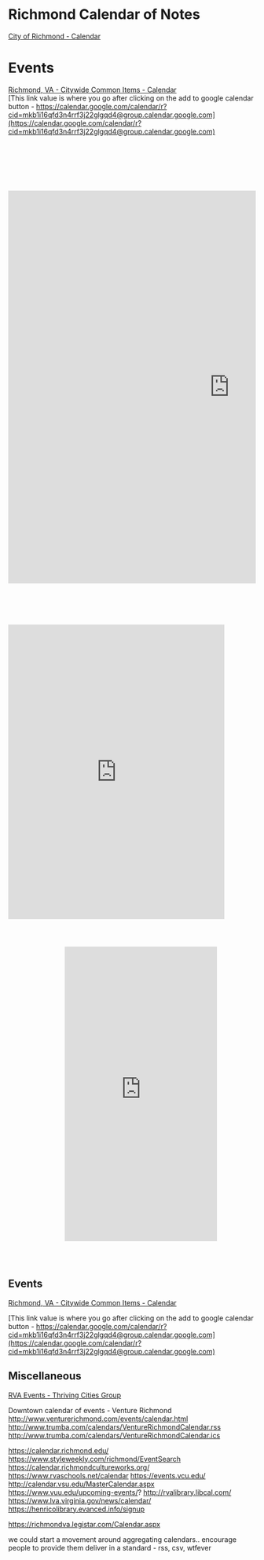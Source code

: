 # Richmond Calendar of Notes  

[City of Richmond - Calendar](https://richmondva.legistar.com/Calendar.aspx)   


# Events  
[Richmond, VA - Citywide Common Items - Calendar](http://www.richmondgov.com/common/calendar.aspx)  
[This link value is where you go after clicking on the add to google calendar button - https://calendar.google.com/calendar/r?cid=mkb1i16qfd3n4rrf3j22glgqd4@group.calendar.google.com](https://calendar.google.com/calendar/r?cid=mkb1i16qfd3n4rrf3j22glgqd4@group.calendar.google.com)  

<pre><code>
<div id="supportingText"><!-- NTR -->
  <div id="area01"><!-- NTR -->
    <div class="calendar">
      <iframe src="http://www.google.com/calendar/embed?showTz=0&amp;height=600&amp;wkst=2&amp;bgcolor=%23FFFFFF&amp;src=mkb1i16qfd3n4rrf3j22glgqd4%40group.calendar.google.com&amp;color=%23A32929&amp;ctz=America%2FNew_York" style=" border-width:0 " width="900" height="800" frameborder="0" scrolling="no"></iframe>
            </div><br />
            <div class="calendarMobile">    
                <iframe src="https://www.google.com/calendar/b/0/embed?showNav=0&amp;showDate=0&amp;showPrint=0&amp;showTabs=0&amp;showCalendars=0&amp;showTz=0&amp;mode=AGENDA&amp;height=600&amp;wkst=2&amp;bgcolor=%23FFFFFF&amp;src=mkb1i16qfd3n4rrf3j22glgqd4%40group.calendar.google.com&amp;color=%23A32929&amp;ctz=America%2FNew_York" style=" border-width:0 " width="440" height="600" frameborder="0" scrolling="no"></iframe>
            </div>
            <div class="calendarMobile320">    
                <iframe src="https://www.google.com/calendar/b/0/embed?showNav=0&amp;showDate=0&amp;showPrint=0&amp;showTabs=0&amp;showCalendars=0&amp;showTz=0&amp;mode=AGENDA&amp;height=600&amp;wkst=2&amp;bgcolor=%23FFFFFF&amp;src=mkb1i16qfd3n4rrf3j22glgqd4%40group.calendar.google.com&amp;color=%23A32929&amp;ctz=America%2FNew_York" style=" border-width:0 " width="310" height="600" frameborder="0" scrolling="no"></iframe>
  </div>   
</div>
</code></pre>


## Events  
[Richmond, VA - Citywide Common Items - Calendar](http://www.richmondgov.com/common/calendar.aspx)  

[This link value is where you go after clicking on the add to google calendar button - https://calendar.google.com/calendar/r?cid=mkb1i16qfd3n4rrf3j22glgqd4@group.calendar.google.com](https://calendar.google.com/calendar/r?cid=mkb1i16qfd3n4rrf3j22glgqd4@group.calendar.google.com)  


## Miscellaneous  
[RVA Events - Thriving Cities Group](https://www.thrivingcitiesgroup.com/rva-events)  

Downtown calendar of events - Venture Richmond
http://www.venturerichmond.com/events/calendar.html
http://www.trumba.com/calendars/VentureRichmondCalendar.rss
http://www.trumba.com/calendars/VentureRichmondCalendar.ics



https://calendar.richmond.edu/
https://www.styleweekly.com/richmond/EventSearch
https://calendar.richmondcultureworks.org/
https://www.rvaschools.net/calendar
https://events.vcu.edu/
http://calendar.vsu.edu/MasterCalendar.aspx
https://www.vuu.edu/upcoming-events/?
http://rvalibrary.libcal.com/
https://www.lva.virginia.gov/news/calendar/
https://henricolibrary.evanced.info/signup

https://richmondva.legistar.com/Calendar.aspx


we could start a movement around aggregating calendars..
	encourage people to provide them
	deliver in a standard - rss, csv, wtfever




